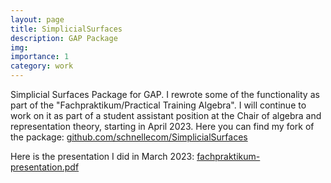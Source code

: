 ```yaml
---
layout: page
title: SimplicialSurfaces
description: GAP Package
img: 
importance: 1
category: work
---
```


Simplicial Surfaces Package for GAP. I rewrote some of the functionality as part of the "Fachpraktikum/Practical Training Algebra". I will continue to work on it as part of a student assistant position at the Chair of algebra and representation theory, starting in April 2023.
Here you can find my fork of the package:
<a href="https://github.com/schnellecom/SimplicialSurfaces">github.com/schnellecom/SimplicialSurfaces</a>

Here is the presentation I did in March 2023:
<a href="/assets/pdf/fachpraktikum-presentation.pdf">fachpraktikum-presentation.pdf</a>
